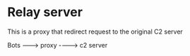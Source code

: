 # Relay server

This is a proxy that redirect request to the original C2 server

Bots ---> proxy ----> c2 server 